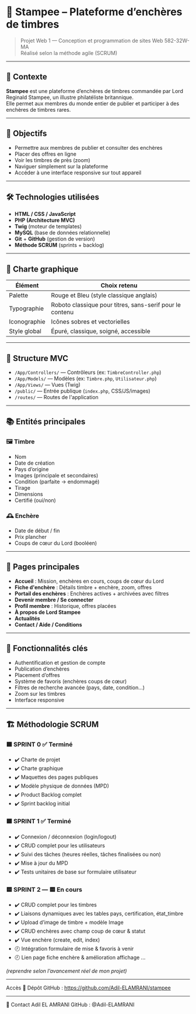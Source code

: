 # 📮 Stampee – Plateforme d’enchères de timbres

> Projet Web 1 — Conception et programmation de sites Web 582-32W-MA  
> Réalisé selon la méthode agile (SCRUM)

---

## 📌 Contexte

**Stampee** est une plateforme d’enchères de timbres commandée par Lord Reginald Stampee, un illustre philatéliste britannique.  
Elle permet aux membres du monde entier de publier et participer à des enchères de timbres rares.

---

## 🎯 Objectifs

- Permettre aux membres de publier et consulter des enchères
- Placer des offres en ligne
- Voir les timbres de près (zoom)
- Naviguer simplement sur la plateforme
- Accéder à une interface responsive sur tout appareil

---

## 🛠️ Technologies utilisées

- **HTML / CSS / JavaScript**
- **PHP (Architecture MVC)**
- **Twig** (moteur de templates)
- **MySQL** (base de données relationnelle)
- **Git** + **GitHub** (gestion de version)
- **Méthode SCRUM** (sprints + backlog)

---

## 🎨 Charte graphique

| Élément       | Choix retenu                |
|--------------|-----------------------------|
| Palette      | Rouge et Bleu (style classique anglais) |
| Typographie  | Roboto classique pour titres, sans-serif pour le contenu |
| Iconographie | Icônes sobres et vectorielles |
| Style global | Épuré, classique, soigné, accessible |

---

## 🧱 Structure MVC

- `/App/Controllers/` — Contrôleurs (ex: `TimbreController.php`)
- `/App/Models/` — Modèles (ex: `Timbre.php`, `Utilisateur.php`)
- `/App/Views/` — Vues (Twig)
- `/public/` — Entrée publique (`index.php`, CSS/JS/images)
- `/routes/` — Routes de l'application

---

## 📚 Entités principales

### 🖼️ Timbre

- Nom
- Date de création
- Pays d’origine
- Images (principale et secondaires)
- Condition (parfaite → endommagé)
- Tirage
- Dimensions
- Certifié (oui/non)

### 🕰️ Enchère

- Date de début / fin
- Prix plancher
- Coups de cœur du Lord (booléen)

---

## 📄 Pages principales

- **Accueil** : Mission, enchères en cours, coups de cœur du Lord
- **Fiche d'enchère** : Détails timbre + enchère, zoom, offres
- **Portail des enchères** : Enchères actives + archivées avec filtres
- **Devenir membre / Se connecter**
- **Profil membre** : Historique, offres placées
- **À propos de Lord Stampee**
- **Actualités**
- **Contact / Aide / Conditions**

---

## 🧩 Fonctionnalités clés

- Authentification et gestion de compte
- Publication d’enchères
- Placement d’offres
- Système de favoris (enchères coups de cœur)
- Filtres de recherche avancée (pays, date, condition…)
- Zoom sur les timbres
- Interface responsive

---

## 🏗️ Méthodologie SCRUM

### 🟩 SPRINT 0 ✅ Terminé

- ✔️ Charte de projet
- ✔️ Charte graphique
- ✔️ Maquettes des pages publiques
- ✔️ Modèle physique de données (MPD)
- ✔️ Product Backlog complet
- ✔️ Sprint backlog initial

### 🟩 SPRINT 1 ✅ Terminé
- ✔️ Connexion / déconnexion (login/logout)
- ✔️ CRUD complet pour les utilisateurs
- ✔️ Suivi des tâches (heures réelles, tâches finalisées ou non)
- ✔️ Mise à jour du MPD
- ✔️ Tests unitaires de base sur formulaire utilisateur

### 🟨 SPRINT 2 — 🟨 En cours
- ✔️ CRUD complet pour les timbres
- ✔️ Liaisons dynamiques avec les tables pays, certification, état_timbre
- ✔️ Upload d’image de timbre + modèle Image
- ✔️ CRUD enchères avec champ coup de cœur & statut
- ✔️ Vue enchère (create, edit, index)
- 🕗 Intégration formulaire de mise & favoris à venir
- 🕗 Lien page fiche enchère & amélioration affichage
...

_(reprendre selon l’avancement réel de mon projet)_

---

 Accès
🔗 Dépôt GitHub : https://github.com/Adil-ELAMRANI/stampee

---

🙋 Contact
Adil EL AMRANI
GitHub : @Adil-ELAMRANI
